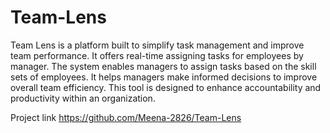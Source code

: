 # Team-Lens
Team Lens is a platform built to simplify task management and improve team performance. It offers real-time assigning tasks for employees by  manager. The system enables managers to assign tasks based on the skill sets of employees. It helps managers make informed decisions to improve overall team efficiency. This tool is designed to enhance accountability and productivity within an organization.

Project link  https://github.com/Meena-2826/Team-Lens
